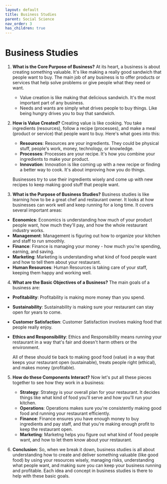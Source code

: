 ```yaml
---
layout: default
title: Business Studies
parent: Social Science
nav_order: 3
has_children: true
---
```

# **Business Studies**

1. **What is the Core Purpose of Business?** At its heart, a business is about creating something valuable. It's like making a really good sandwich that people want to buy. The main job of any business is to offer products or services that help solve problems or give people what they need or want.
    - Value creation is like making that delicious sandwich. It's the most important part of any business.
    - Needs and wants are simply what drives people to buy things. Like being hungry drives you to buy that sandwich.

2. **How is Value Created?** Creating value is like cooking. You take ingredients (resources), follow a recipe (processes), and make a meal (product or service) that people want to buy. Here's what goes into this:
    - **Resources**: Resources are your ingredients. They could be physical stuff, people's work, money, technology, or knowledge.
    - **Processes**: Processes are your recipe. It's how you combine your ingredients to make your product.
    - **Innovation**: Innovation is like coming up with a new recipe or finding a better way to cook. It's about improving how you do things.

    Businesses try to use their ingredients wisely and come up with new recipes to keep making good stuff that people want.

3. **What is the Purpose of Business Studies?** Business studies is like learning how to be a great chef and restaurant owner. It looks at how businesses can work well and keep running for a long time. It covers several important areas:
- **Economics**: Economics is understanding how much of your product people want, how much they'll pay, and how the whole restaurant industry works.
- **Management**: Management is figuring out how to organize your kitchen and staff to run smoothly.
- **Finance**: Finance is managing your money - how much you're spending, earning, and saving.
- **Marketing**: Marketing is understanding what kind of food people want and how to tell them about your restaurant.
- **Human Resources**: Human Resources is taking care of your staff, keeping them happy and working well.

4. **What are the Basic Objectives of a Business?** The main goals of a business are:
- **Profitability**: Profitability is making more money than you spend.
- **Sustainability**: Sustainability is making sure your restaurant can stay open for years to come.
- **Customer Satisfaction**: Customer Satisfaction involves making food that people really enjoy.
- **Ethics and Responsibility**: Ethics and Responsibility means running your restaurant in a way that's fair and doesn't harm others or the environment.

    All of these should tie back to making good food (value) in a way that keeps your restaurant open (sustainable), treats people right (ethical), and makes money (profitable).

5. **How do these Components Interact?** Now let's put all these pieces together to see how they work in a business:
    - **Strategy**: Strategy is your overall plan for your restaurant. It decides things like what kind of food you'll serve and how you'll run your kitchen.
    - **Operations**: Operations makes sure you're consistently making good food and running your restaurant efficiently.
    - **Finance**: Finance ensures you have enough money to buy ingredients and pay staff, and that you're making enough profit to keep the restaurant open.
    - **Marketing**: Marketng helps you figure out what kind of food people want, and how to let them know about your restaurant.

6. **Conclusion**: So, when we break it down, business studies is all about understanding how to create and deliver something valuable (like good food) by using your resources wisely, managing risks, understanding what people want, and making sure you can keep your business running and profitable. Each idea and concept in business studies is there to help with these basic goals.

